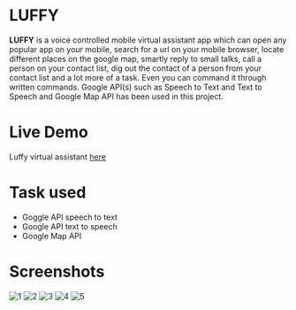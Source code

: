 # LUFFY
 **LUFFY** is a voice controlled mobile virtual assistant app which can open any popular app on your mobile, search for a url on your mobile browser, locate different places on the google map, smartly reply to small talks, call a person on your contact list, dig out the contact of a person from your contact list and a lot more of a task. Even you can command it through written commands. Google API(s) such as Speech to Text and Text to Speech and Google Map API has been used in this project.

# Live Demo
Luffy virtual assistant [here](https://appetize.io/app/r016maacyw6n0hnhg3ce5n86dg?device=nexus5&osVersion=8.1&scale=75)

# Task used
* Goggle API speech to text
* Google API text to speech
* Google Map API

# Screenshots

![1](https://user-images.githubusercontent.com/84777521/157660822-9bf350cc-9269-4c1b-a07e-fffb73c99f02.jpg)
![2](https://user-images.githubusercontent.com/84777521/157660874-2b9ba139-aa56-43b5-82da-2c98bbfe7685.jpg)
![3](https://user-images.githubusercontent.com/84777521/157660901-660e43bb-a120-4397-8bce-9ca085252a4d.jpg)
![4](https://user-images.githubusercontent.com/84777521/157660927-3fda73b5-ce5a-4966-a9db-d68ecb270331.jpg)
![5](https://user-images.githubusercontent.com/84777521/157660949-a1f8dce6-67e4-488a-b508-248ee656ac57.jpg)
